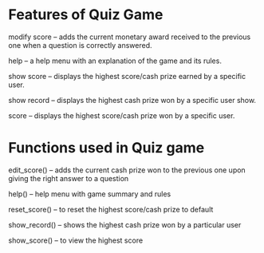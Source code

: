 # Features of Quiz Game

modify score – adds the current monetary award received to the previous one when a question is correctly answered.

help – a help menu with an explanation of the game and its rules.

show score – displays the highest score/cash prize earned by a specific user.

show record – displays the highest cash prize won by a specific user show.

score – displays the highest score/cash prize won by a specific user.

# Functions used in Quiz game

edit_score() – adds the current cash prize won to the previous one upon giving the right answer to a question

help() – help menu with game summary and rules

reset_score() – to reset the highest score/cash prize to default

show_record() – shows the highest cash prize won by a particular user

show_score() – to view the highest score
